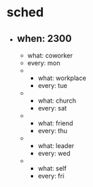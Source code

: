 # sched
- when: 2300
  - 
    - what: coworker
    - every: mon
  - 
    - what: workplace
    - every: tue
  - 
    - what: church
    - every: sat
  - 
    - what: friend
    - every: thu
  - 
    - what: leader
    - every: wed
  - 
    - what: self
    - every: fri

